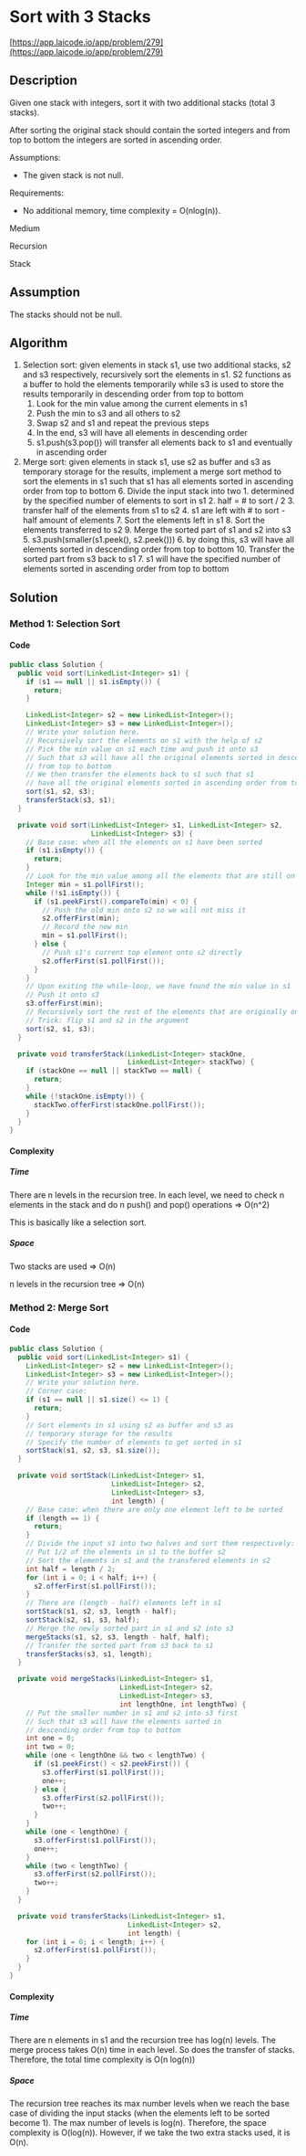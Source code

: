 <!----- Conversion time: 0.934 seconds.


Using this Markdown file:

1. Cut and paste this output into your source file.
2. See the notes and action items below regarding this conversion run.
3. Check the rendered output (headings, lists, code blocks, tables) for proper
   formatting and use a linkchecker before you publish this page.

Conversion notes:

* Docs to Markdown version 1.0β15
* Mon Feb 18 2019 01:48:32 GMT-0800 (PST)
* Source doc: https://docs.google.com/open?id=1ELPhj-_WkciX_ICXoxFScv9sq47bFRYe6AnjiVwE-Ng
----->



# Sort with 3 Stacks

[https://app.laicode.io/app/problem/279](https://app.laicode.io/app/problem/279)


## Description

Given one stack with integers, sort it with two additional stacks (total 3 stacks).

After sorting the original stack should contain the sorted integers and from top to bottom the integers are sorted in ascending order.

Assumptions:



*   The given stack is not null.

Requirements:



*   No additional memory, time complexity = O(nlog(n)).

Medium

Recursion

Stack


## Assumption

The stacks should not be null.


## Algorithm



1. Selection sort: given elements in stack s1, use two additional stacks, s2 and s3 respectively, recursively sort the elements in s1. S2 functions as a buffer to hold the elements temporarily while s3 is used to store the results temporarily in descending order from top to bottom
    1. Look for the min value among the current elements in s1
    2. Push the min to s3 and all others to s2
    3. Swap s2 and s1 and repeat the previous steps
    4. In the end, s3 will have all elements in descending order
    5. s1.push(s3.pop()) will transfer all elements back to s1 and eventually in ascending order
2. Merge sort: given elements in stack s1, use s2 as buffer and s3 as temporary storage for the results, implement a merge sort method to sort the elements in s1 such that s1 has all elements sorted in ascending order from top to bottom
    6. Divide the input stack into two
        1. determined by the specified number of elements to sort in s1
        2. half = # to sort / 2
        3. transfer half of the elements from s1 to s2
        4. s1 are left with # to sort - half amount of elements
    7. Sort the elements left in s1
    8. Sort the elements transferred to s2
    9. Merge the sorted part of s1 and s2 into s3
        5. s3.push(smaller(s1.peek(), s2.peek()))
        6. by doing this, s3 will have all elements sorted in descending order from top to bottom
    10. Transfer the sorted part from s3 back to s1
        7. s1 will have the specified number of elements sorted in ascending order from top to bottom


## Solution


### Method 1: Selection Sort


#### Code


```java
public class Solution {
  public void sort(LinkedList<Integer> s1) {
    if (s1 == null || s1.isEmpty()) {
      return;
    }

    LinkedList<Integer> s2 = new LinkedList<Integer>();
    LinkedList<Integer> s3 = new LinkedList<Integer>();
    // Write your solution here.
    // Recursively sort the elements on s1 with the help of s2
    // Pick the min value on s1 each time and push it onto s3
    // Such that s3 will have all the original elements sorted in descending order
    // from top to bottom
    // We then transfer the elements back to s1 such that s1
    // have all the original elements sorted in ascending order from top to bottom
    sort(s1, s2, s3);
    transferStack(s3, s1);
  }

  private void sort(LinkedList<Integer> s1, LinkedList<Integer> s2,
                    LinkedList<Integer> s3) {
    // Base case: when all the elements on s1 have been sorted
    if (s1.isEmpty()) {
      return;
    }
    // Look for the min value among all the elements that are still on s1
    Integer min = s1.pollFirst();
    while (!s1.isEmpty()) {
      if (s1.peekFirst().compareTo(min) < 0) {
        // Push the old min onto s2 so we will not miss it
        s2.offerFirst(min);
        // Record the new min
        min = s1.pollFirst();
      } else {
        // Push s1's current top element onto s2 directly
        s2.offerFirst(s1.pollFirst());
      }
    }
    // Upon exiting the while-loop, we have found the min value in s1
    // Push it onto s3
    s3.offerFirst(min);
    // Recursively sort the rest of the elements that are originally on s1
    // Trick: flip s1 and s2 in the argument
    sort(s2, s1, s3);
  }

  private void transferStack(LinkedList<Integer> stackOne,
                             LinkedList<Integer> stackTwo) {
    if (stackOne == null || stackTwo == null) {
      return;
    }
    while (!stackOne.isEmpty()) {
      stackTwo.offerFirst(stackOne.pollFirst());
    }
  }
}
```



#### Complexity


##### Time

There are n levels in the recursion tree. In each level, we need to check n elements in the stack and do n push() and pop() operations ⇒ O(n^2)

This is basically like a selection sort.


##### Space

Two stacks are used ⇒ O(n)

n levels in the recursion tree ⇒ O(n)


### Method 2: Merge Sort


#### Code


```java
public class Solution {
  public void sort(LinkedList<Integer> s1) {
    LinkedList<Integer> s2 = new LinkedList<Integer>();
    LinkedList<Integer> s3 = new LinkedList<Integer>();
    // Write your solution here.
    // Corner case:
    if (s1 == null || s1.size() <= 1) {
      return;
    }
    // Sort elements in s1 using s2 as buffer and s3 as
    // temporary storage for the results
    // Specify the number of elements to get sorted in s1
    sortStack(s1, s2, s3, s1.size());
  }

  private void sortStack(LinkedList<Integer> s1,
                         LinkedList<Integer> s2,
                         LinkedList<Integer> s3,
                         int length) {
    // Base case: when there are only one element left to be sorted
    if (length == 1) {
      return;
    }
    // Divide the input s1 into two halves and sort them respectively:
    // Put 1/2 of the elements in s1 to the buffer s2
    // Sort the elements in s1 and the transfered elements in s2
    int half = length / 2;
    for (int i = 0; i < half; i++) {
      s2.offerFirst(s1.pollFirst());
    }
    // There are (length - half) elements left in s1
    sortStack(s1, s2, s3, length - half);
    sortStack(s2, s1, s3, half);
    // Merge the newly sorted part in s1 and s2 into s3
    mergeStacks(s1, s2, s3, length - half, half);
    // Transfer the sorted part from s3 back to s1
    transferStacks(s3, s1, length);
  }

  private void mergeStacks(LinkedList<Integer> s1,
                           LinkedList<Integer> s2,
                           LinkedList<Integer> s3,
                           int lengthOne, int lengthTwo) {
    // Put the smaller number in s1 and s2 into s3 first
    // Such that s3 will have the elements sorted in
    // descending order from top to bottom
    int one = 0;
    int two = 0;
    while (one < lengthOne && two < lengthTwo) {
      if (s1.peekFirst() < s2.peekFirst()) {
        s3.offerFirst(s1.pollFirst());
        one++;
      } else {
        s3.offerFirst(s2.pollFirst());
        two++;
      }
    }
    while (one < lengthOne) {
      s3.offerFirst(s1.pollFirst());
      one++;
    }
    while (two < lengthTwo) {
      s3.offerFirst(s2.pollFirst());
      two++;
    }
  }

  private void transferStacks(LinkedList<Integer> s1,
                             LinkedList<Integer> s2,
                             int length) {
    for (int i = 0; i < length; i++) {
      s2.offerFirst(s1.pollFirst());
    }
  }
}
```



#### Complexity


##### Time

There are n elements in s1 and the recursion tree has log(n) levels. The merge process takes O(n) time in each level. So does the transfer of stacks. Therefore, the total time complexity is O(n log(n))


##### Space

The recursion tree reaches its max number levels when we reach the base case of dividing the input stacks (when the elements left to be sorted become 1). The max number of levels is log(n). Therefore, the space complexity is O(log(n)). However, if we take the two extra stacks used, it is O(n).


<!-- Docs to Markdown version 1.0β15 -->
